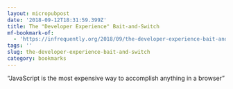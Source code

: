 ```yaml
---
layout: micropubpost
date: '2018-09-12T18:31:59.399Z'
title: The "Developer Experience" Bait-and-Switch
mf-bookmark-of:
  - 'https://infrequently.org/2018/09/the-developer-experience-bait-and-switch/'
tags: ''
slug: the-developer-experience-bait-and-switch
category: bookmarks
---
```

“JavaScript is the most expensive way to accomplish anything in a browser”
